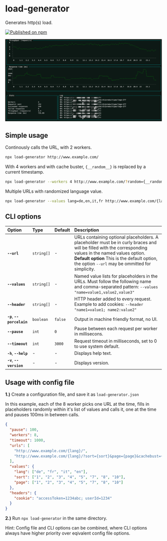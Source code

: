 # load-generator

Generates http(s) load.

[![Published on npm](https://img.shields.io/npm/v/load-generator)](https://www.npmjs.com/package/load-generator)

![screenshot](screenshot.png)

## Simple usage

Continously calls the URL, with 2 workers.
```bash
npx load-generator http://www.example.com/
```

With 4 workers and with cache buster, `{__random__}` is replaced by a current timestamp.
```bash
npx load-generator --workers 4 http://www.example.com/?random={__random__}
```

Multiple URLs with randomized language value.
```bash
npx load-generator --values lang=de,en,it,fr http://www.example.com/{lang}/ http://www.example.com/{lang}/category/2/?random={__random__}
```

## CLI options

Option | Type | Default | Description
:---|:---|:---|:----
**`--url`** | `string[]` | - | URLs containing optional placeholders. A placeholder must be in curly braces and will be filled with the corresponding values in the named values option. **Default option** This is the default option, the option `--url` may be ommitted for simplicity.
**`--values`** | `string[]` | - | Named value lists for placeholders in the URLs. Must follow the following name and comma-separated pattern: `--values "name=value1,value2,value3"`
**`--header`** | `string[]` | - | HTTP header added to every request. Example to add cookies: `--header "name1=value1; name2:value2"`
**`-p`**, **`--porcelain`** | `boolean` | `false` | Output in machine friendly format, no UI.
**`--pause`** | `int` | `0` | Pause between each request per worker in millisecons.
**`--timeout`** | `int` | `3000` | Request timeout in milliseconds, set to 0 to use system default.
**`-h`**, **`--help`** | - | - | Displays help text.
**`-v`**, **`--version`** | - | - | Displays version.

## Usage with config file
**1.)** Create a configuration file, and save it as `load-generator.json`

In this example, each of the 8 worker picks one URL at the time, fills in placeholders randomly within it's list of values and calls it, one at the time and pauses 100ms in between calls.

```json
{
  "pause": 100,
  "workers": 8,
  "timeout": 1000,
  "urls": [
    "http://www.example.com/{lang}/",
    "http://www.example.com/{lang}/?sort={sort}&page={page}&cachebust={__random__}"
  ],
  "values": {
    "lang": ["de", "fr", "it", "en"],
    "sort": ["1", "2", "3", "4", "5", "7", "8", "10"],
    "page": ["1", "2", "3", "4", "5", "7", "8", "10"]
  },
  "headers": {
    "cookie": "accessToken=1234abc; userId=1234"
  }
}
```

**2.)** Run `npx load-generator` in the same directory.

Hint: Config file and CLI options can be combined, where CLI options always have higher priority over eqivalent config file options.
